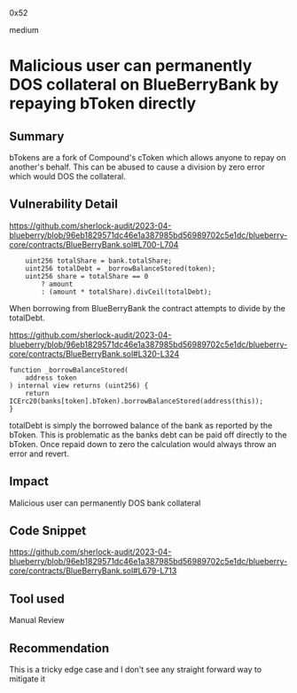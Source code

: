 0x52

medium

# Malicious user can permanently DOS collateral on BlueBerryBank by repaying bToken directly

## Summary

bTokens are a fork of Compound's cToken which allows anyone to repay on another's behalf. This can be abused to cause a division by zero error which would DOS the collateral.

## Vulnerability Detail

https://github.com/sherlock-audit/2023-04-blueberry/blob/96eb1829571dc46e1a387985bd56989702c5e1dc/blueberry-core/contracts/BlueBerryBank.sol#L700-L704

        uint256 totalShare = bank.totalShare;
        uint256 totalDebt = _borrowBalanceStored(token);
        uint256 share = totalShare == 0
            ? amount
            : (amount * totalShare).divCeil(totalDebt);

When borrowing from BlueBerryBank the contract attempts to divide by the totalDebt.

https://github.com/sherlock-audit/2023-04-blueberry/blob/96eb1829571dc46e1a387985bd56989702c5e1dc/blueberry-core/contracts/BlueBerryBank.sol#L320-L324

    function _borrowBalanceStored(
        address token
    ) internal view returns (uint256) {
        return ICErc20(banks[token].bToken).borrowBalanceStored(address(this));
    }

totalDebt is simply the borrowed balance of the bank as reported by the bToken. This is problematic as the banks debt can be paid off directly to the bToken. Once repaid down to zero the calculation would always throw an error and revert.

## Impact

Malicious user can permanently DOS bank collateral 

## Code Snippet

https://github.com/sherlock-audit/2023-04-blueberry/blob/96eb1829571dc46e1a387985bd56989702c5e1dc/blueberry-core/contracts/BlueBerryBank.sol#L679-L713

## Tool used

Manual Review

## Recommendation

This is a tricky edge case and I don't see any straight forward way to mitigate it